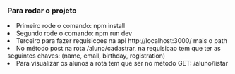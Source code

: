 
<h3>Para rodar o projeto</h3>

<li>Primeiro rode o comando: npm install</li>
<li>Segundo rode o comando: npm run dev</li>
<li>Terceiro para fazer requisicoes na api http://localhost:3000/ mais o path</li>

<li>No método post na rota /aluno/cadastrar, na requisicao tem que ter as seguintes chaves:  (name, email, birthday, registration)</li>
<li>Para visualizar os alunos a rota tem que ser no metodo GET: /aluno/listar</li>
